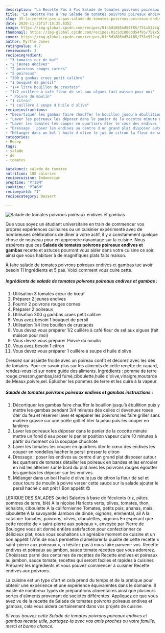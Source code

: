 ```yaml
---
description: "La Recette Pas à Pas Salade de tomates poivrons poireaux endives et gambas"
title: "La Recette Pas à Pas Salade de tomates poivrons poireaux endives et gambas"
slug: 39-la-recette-pas-a-pas-salade-de-tomates-poivrons-poireaux-endives-et-gambas
date: 2020-11-25T17:18:25.635Z
image: https://img-global.cpcdn.com/recipes/01c5d1806bd54f85/751x532cq70/salade-de-tomates-poivrons-poireaux-endives-et-gambas-photo-principale-de-la-recette.jpg
thumbnail: https://img-global.cpcdn.com/recipes/01c5d1806bd54f85/751x532cq70/salade-de-tomates-poivrons-poireaux-endives-et-gambas-photo-principale-de-la-recette.jpg
cover: https://img-global.cpcdn.com/recipes/01c5d1806bd54f85/751x532cq70/salade-de-tomates-poivrons-poireaux-endives-et-gambas-photo-principale-de-la-recette.jpg
author: Myrtle Jones
ratingvalue: 4.7
reviewcount: 3
recipeingredient:
- "3 tomates cur de buf"
- "2 jeunes endives"
- "2 poivrons rouges cornes"
- "2 poireaux"
- "300 g gambas crues petit calibre"
- "1 bouquet de persil"
- "1/4 litre bouillon de crustacs"
- "1/2 cuillère à café fleur de sel aux algues fait maison pour moi"
- " Poivre du moulin"
- "1 citron"
- "1 cuillère à soupe d huile d olive"
recipeinstructions:
- "Décortiquer les gambas faire chauffer le bouillon jusqu’à ébullition puis y mettre les gambas pendant 3/4 minutes dès celles ci devenues roses ôter du feu et réserver laver et épépiner les poivrons les faire griller sans matière grasse sur une poêle grill et ôter la peau puis les couper en lanières"
- "Laver les poireaux les déposer dans le panier de la cocotte minute mettre un fond d eau poser le panier position vapeur cuire 10 minutes à partir du moment où la soupape chuchote"
- "Laver les tomates les couper en quartiers ôter le cœur des endives les couper en rondelles hacher le persil presser le citron"
- "Dressage : poser les endives au centre d un grand plat disposer autour les quartiers de tomates détailler les poireaux en bandes et les enrouler en nid les alterner sur le bord du plat avec les poivrons rouges égoutter les gambas les déposer sur les endives"
- "Mélanger dans un bol l huile d olive le jus de citron la fleur de sel et deux tours de moulin à poivre verser cette sauce sur la salade ajouter le persil haché c est prêt ! Bon appétit 😋"
categories:
- Resep
tags:
- salade
- de
- tomates

katakunci: salade de tomates 
nutrition: 188 calories
recipecuisine: Indonesian
preptime: "PT18M"
cooktime: "PT46M"
recipeyield: "1"
recipecategory: Dessert

---
```



![Salade de tomates poivrons poireaux endives et gambas](https://img-global.cpcdn.com/recipes/01c5d1806bd54f85/751x532cq70/salade-de-tomates-poivrons-poireaux-endives-et-gambas-photo-principale-de-la-recette.jpg)

Que vous soyez un étudiant universitaire en train de commencer vos propres expériences culinaires ou un cuisinier expérimenté avec de nombreuses célébrations de dîner à votre actif, il y a constamment quelque chose de nouveau pour en apprendre davantage sur la cuisine. Nous espérons que ces <strong> Salade de tomates poivrons poireaux endives et gambas </strong> recette et astuces pourront vous aider dans votre cuisine ce soir, ainsi que vous habituer à de magnifiques plats faits maison.

<!--inarticleads1-->

À faire salade de tomates poivrons poireaux endives et gambas tue avoir besoin 11 Ingrédients et 5 pas. Voici comment vous cuire cette.

##### Ingrédients de salade de tomates poivrons poireaux endives et gambas :

1. Utilisation 3 tomates cœur de bœuf
1. Préparer 2 jeunes endives
1. Fournir 2 poivrons rouges cornes
1. Préparer 2 poireaux
1. Utilisation 300 g gambas crues petit calibre
1. Vous avez besoin 1 bouquet de persil
1. Utilisation 1/4 litre bouillon de crustacés
1. Vous devez vous préparer 1/2 cuillère à café fleur de sel aux algues (fait maison pour moi)
1. Vous devez vous préparer  Poivre du moulin
1. Vous avez besoin 1 citron
1. Vous devez vous préparer 1 cuillère à soupe d huile d olive


Dressez sur assiette froide avec un poireau confit et décorez avec les dés de tomates. Pour en savoir plus sur les aliments de cette recette de canard, rendez-vous ici sur notre guide des aliments. Ingrédients : pomme de terre rouge,cresson,gambas,lard fumé,ciboulette,huile d&#39;olive,vinaigre,moutarde de Meaux,poivre,sel. Eplucher les pommes de terre et les cuire à la vapeur. 

<!--inarticleads2-->

##### Salade de tomates poivrons poireaux endives et gambas instructions :

1. Décortiquer les gambas faire chauffer le bouillon jusqu’à ébullition puis y mettre les gambas pendant 3/4 minutes dès celles ci devenues roses ôter du feu et réserver laver et épépiner les poivrons les faire griller sans matière grasse sur une poêle grill et ôter la peau puis les couper en lanières
1. Laver les poireaux les déposer dans le panier de la cocotte minute mettre un fond d eau poser le panier position vapeur cuire 10 minutes à partir du moment où la soupape chuchote
1. Laver les tomates les couper en quartiers ôter le cœur des endives les couper en rondelles hacher le persil presser le citron
1. Dressage : poser les endives au centre d un grand plat disposer autour les quartiers de tomates détailler les poireaux en bandes et les enrouler en nid les alterner sur le bord du plat avec les poivrons rouges égoutter les gambas les déposer sur les endives
1. Mélanger dans un bol l huile d olive le jus de citron la fleur de sel et deux tours de moulin à poivre verser cette sauce sur la salade ajouter le persil haché c est prêt ! Bon appétit 😋


LEXIQUE DES SALADES (suite) Salades à base de féculents (riz, pâtes, pommes de terre, blé) A la niçoise Haricots verts, olives, tomates, thon, échalote, ciboulette A la californienne Tomates, petits pois, ananas, maïs, ciboulette A la savoyarde Jambon de dinde, oignons, emmental, ail A la catalane Tomates, poivrons, olives, ciboulettes, oignons En espérant que cette recette de « saint-pierre aux poireaux », envoyée par Pierre de Boulogne vous ait donné entière satisfaction pour confectionner ce délicieux plat, nous vous souhaitons un agréable moment de cuisine et un bon appétit ! Afin de nous permettre d améliorer la qualité de cette recette « saint-pierre aux poireaux », n hésitez pas à nous faire parvenir vos. Recette endives et poireaux au jambon, sauce tomate recettes que vous adorerez. Choisissez parmi des centaines de recettes de Recette endives et poireaux au jambon, sauce tomate, recettes qui seront faciles et rapides à cuisiner. Préparez les ingrédients et vous pouvez commencer à cuisiner Recette endives aux poivrons. 

<!--inarticleads1-->

<p>
La cuisine est un type d'art et cela prend du temps et de la pratique pour obtenir une expérience et une expérience équivalentes dans le domaine. Il existe de nombreux types de préparations alimentaires ainsi que plusieurs sortes d'aliments provenant de sociétés différentes. Appliquez ce que vous avez vu de la recette de Salade de tomates poivrons poireaux endives et gambas, cela vous aidera certainement dans vos projets de cuisine.
</p>

<p>
<i>Si vous trouvez cette Salade de tomates poivrons poireaux endives et gambas recette utile, partagez-la avec vos amis proches ou votre famille, merci et bonne chance.</i>
</p>

